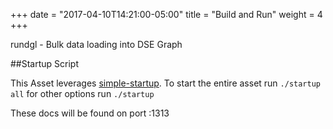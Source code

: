 +++
date = "2017-04-10T14:21:00-05:00"
title = "Build and Run"
weight =  4
+++

rundgl - Bulk data loading into DSE Graph

##Startup Script

This Asset leverages
[simple-startup](https://github.com/jshook/simple-startup). To start the entire
asset run `./startup all` for other options run `./startup`

These docs will be found on port :1313
